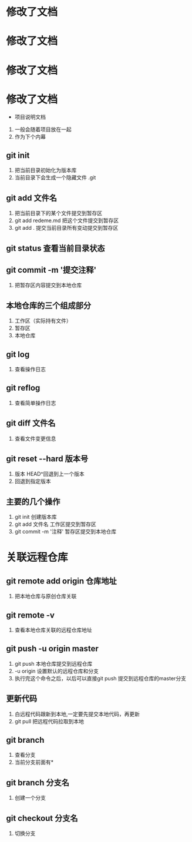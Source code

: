 # 修改了文档
# 修改了文档
# 修改了文档
# 修改了文档
+ 项目说明文档
1. 一般会随着项目放在一起
2. 作为下个内幕


## git init 
1. 把当前目录初始化为版本库
2. 当前目录下会生成一个隐藏文件 .git

## git add 文件名
1. 把当前目录下的某个文件提交到暂存区
2. git add redeme.md 把这个文件提交到暂存区
3. git add . 提交当前目录所有变动提交到暂存区

## git status 查看当前目录状态

## git commit -m '提交注释'
1. 把暂存区内容提交到本地仓库

## 本地仓库的三个组成部分
1. 工作区（实际持有文件）
2. 暂存区
3. 本地仓库 

## git log
1. 查看操作日志

## git reflog
1. 查看简单操作日志

## git diff 文件名
1. 查看文件变更信息

## git reset --hard 版本号
1. 版本 HEAD^回退到上一个版本
2. 回退到指定版本

## 主要的几个操作
1. git init 创建版本库
2. git add 文件名   工作区提交到暂存区
3. git commit -m '注释' 暂存区提交到本地仓库

# 关联远程仓库
## git remote add origin 仓库地址
1. 把本地仓库与原创仓库关联

## git remote -v 
1. 查看本地仓库关联的远程仓库地址

## git push -u origin master
1. git push 本地仓库提交到远程仓库
2. -u origin  设置默认的远程仓库和分支
3. 执行完这个命令之后，以后可以直接git push 提交到远程仓库的master分支

## 更新代码
1. 白远程代码跟新到本地,一定要先提交本地代码，再更新
2. git pull 把远程代码拉取到本地

## git branch
1. 查看分支
2. 当前分支前面有*

## git branch 分支名
1. 创建一个分支

## git checkout 分支名
1. 切换分支